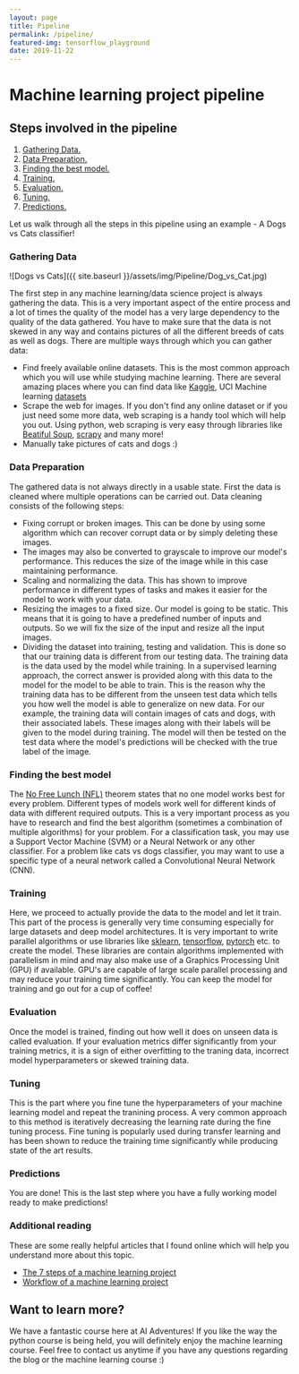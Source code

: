 ```yaml
---
layout: page
title: Pipeline
permalink: /pipeline/
featured-img: tensorflow_playground
date: 2019-11-22
---
```


# Machine learning project pipeline
## Steps involved in the pipeline
1. [Gathering Data.](#gathering-data)
2. [Data Preparation.](#data-preparation)
3. [Finding the best model.](#finding-the-best-model)
4. [Training.](#training)
5. [Evaluation.](#evaluation)
6. [Tuning.](#tuning)
7. [Predictions.](#predictions)

Let us walk through all the steps in this pipeline using an example - A Dogs vs Cats classifier!

### Gathering Data

![Dogs vs Cats]({{ site.baseurl }}/assets/img/Pipeline/Dog_vs_Cat.jpg)

The first step in any machine learning/data science project is always gathering the data. This is a very important aspect of the entire process and a lot of times the quality of the model has a very large dependency to the quality of the data gathered. You have to make sure that the data is not skewed in any way and contains pictures of all the different breeds of cats as well as dogs. There are multiple ways through which you can gather data:
- Find freely available online datasets. This is the most common approach which you will use while studying machine learning. There are several amazing places where you can find data like [Kaggle](https://www.kaggle.com/), UCI Machine learning [datasets](https://archive.ics.uci.edu/ml/datasets.php)
- Scrape the web for images. If you don't find any online dataset or if you just need some more data, web scraping is a handy tool which will help you out. Using python, web scraping is very easy through libraries like [Beatiful Soup](https://www.crummy.com/software/BeautifulSoup/), [scrapy](https://scrapy.org/) and many more!
- Manually take pictures of cats and dogs :)

### Data Preparation

The gathered data is not always directly in a usable state. First the data is cleaned where multiple operations can be carried out. Data cleaning consists of the following steps:
- Fixing corrupt or broken images. This can be done by using some algorithm which can recover corrupt data or by simply deleting these images. 
- The images may also be converted to grayscale to improve our model's performance. This reduces the size of the image while in this case maintaining performance. 
- Scaling and normalizing the data. This has shown to improve performance in different types of tasks and makes it easier for the model to work with your data. 
- Resizing the images to a fixed size. Our model is going to be static. This means that it is going to have a predefined number of inputs and outputs. So we will fix the size of the input and resize all the input images. 
- Dividing the dataset into training, testing and validation. This is done so that our training data is different from our testing data. The training data is the data used by the model while training. In a supervised learning approach, the correct answer is provided along with this data to the model for the model to be able to train. This is the reason why the training data has to be different from the unseen test data which tells you how well the model is able to generalize on new data. For our example, the training data will contain images of cats and dogs, with their associated labels. These images along with their labels will be given to the model during training. The model will then be tested on the test data where the model's predictions will be checked with the true label of the image.

### Finding the best model

The [No Free Lunch (NFL)](https://en.wikipedia.org/wiki/No_free_lunch_in_search_and_optimization) theorem states that no one model works best for every problem. Different types of models work well for different kinds of data with different required outputs. This is a very important process as you have to research and find the best algorithm (sometimes a combination of multiple algorithms) for your problem. For a classification task, you may use a Support Vector Machine (SVM) or a Neural Network or any other classifier. For a problem like cats vs dogs classifier, you may want to use a specific type of a neural network called a Convolutional Neural Network (CNN).

### Training

Here, we proceed to actually provide the data to the model and let it train. This part of the process is generally very time consuming especially for large datasets and deep model architectures. It is very important to write parallel algorithms or use libraries like [sklearn](https://scikit-learn.org/stable/), [tensorflow](https://www.tensorflow.org/), [pytorch](https://pytorch.org/) etc. to create the model. These libraries are contain algorithms implemented with parallelism in mind and may also make use of a Graphics Processing Unit (GPU) if available. GPU's are capable of large scale parallel processing and may reduce your training time significantly. You can keep the model for training and go out for a cup of coffee!

### Evaluation

Once the model is trained, finding out how well it does on unseen data is called evaluation. If your evaluation metrics differ significantly from your training metrics, it is a sign of either overfitting to the traning data, incorrect model hyperparameters or skewed training data. 

### Tuning
This is the part where you fine tune the hyperparameters of your machine learning model and repeat the tranining process. A very common approach to this method is iteratively decreasing the learning rate during the fine tuning process. Fine tuning  is popularly used during transfer learning and has been shown to reduce the training time significantly while producing state of the art results.


### Predictions

You are done! This is the last step where you have a fully working model ready to make predictions!

### Additional reading

These are some really helpful articles that I found online which will help you understand more about this topic. 
- [The 7 steps of a machine learning project](https://towardsdatascience.com/the-7-steps-of-machine-learning-2877d7e5548e)
- [Workflow of a machine learning project](https://towardsdatascience.com/workflow-of-a-machine-learning-project-ec1dba419b94)

## Want to learn more?

We have a fantastic course here at AI Adventures! If you like the way the python course is being held, you will definitely enjoy the machine learning course. Feel free to contact us anytime if you have any questions regarding the blog or the machine learning course :)
